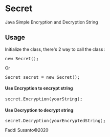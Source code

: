 # Secret

Java Simple Encryption and Decryption String

<h2>Usage</h2>

Initialize the class, there's 2 way to call the class :

<pre>new Secret();</pre>
Or
<pre>Secret secret = new Secret();</pre>

<h4>Use Encryption to encrypt string</h4>

<pre>secret.Encryption(yourString);</pre>

<h4>Use Decryption to decrypt string</h4>

<pre>secret.Decryption(yourEncryptedString);</pre>

Faddi Susanto&copy;2020
